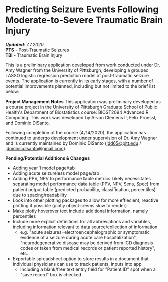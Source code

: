 # Predicting Seizure Events Following Moderate-to-Severe Traumatic Brain Injury
***Updated***: *7.7.2020*  
**PTS** - Post-Traumatic Seizures  
**TBI** - Traumatic Brain Injury

This is a preliminary application developed from work conducted under Dr. Amy Wagner from the University of Pittsburgh, developing a grouped LASSO logistic regression prediction model of post-traumatic seizure events. The application is currently in its early stages, with a number of potential improvements planned, including but not limited to the brief list below:



**Project Management Notes**
This application was preliminary developed as a course project in the University of Pittsburgh Graduate School of Public Health's Department of Biostatistics course: BIOST2094 Advanced R Computing. This work was developed by Arvon Clemens II, Felix Proessl, and Dominic DiSanto. 

Following completion of the course (4/14/2020), the application has continued to undergo development under supervision of Dr. Amy Wagner and is currently maintained by Dominic DiSanto (jdd65@pitt.edu / jdominicdisanto@gmail.com).



**Pending/Potential Additions & Changes**
- Adding year 1 model page/tab
- Adding acute seizureless model page/tab
- Adding PPV, NPV to performance table metrics
	Likely necessitates separating model performance data table (PPV, NPV, Sens, Spec) from patient output table (predicted probability, classification, percentiles) due to spacing/readability
- Look into other plotting packages to allow for more effiecient, reactive plotting if possible (plotly object seems slow to render)
- Make plotly hoverover text include additional information, namely percentiles
- Include more explicit definitions for all abbreviations and variables, including information relevant to data source/collection of information 
	-   e.g. "acute seizures=electroencephalographic or symptomatic evidence of a seizure during acute care hospitalization", "neurodegenerative disease may be derived from ICD diagnosis codes or taken from medical records or patient reported history", etc. 
- Exportable spreadsheet option to store results in a document that individual physicians can use to track patients, inputs into app
	- Including a blank/free text entry field for "Patient ID" spot when a "save record" box is checked
